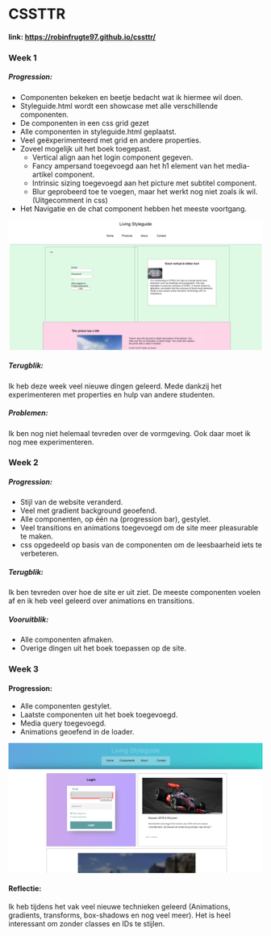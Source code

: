 # CSSTTR

#### link: https://robinfrugte97.github.io/cssttr/

### Week 1

##### Progression:


- Componenten bekeken en beetje bedacht wat ik hiermee wil doen.
- Styleguide.html wordt een showcase met alle verschillende componenten.
- De componenten in een css grid gezet
- Alle componenten in styleguide.html geplaatst.
- Veel geëxperimenteerd met grid en andere properties.
- Zoveel mogelijk uit het boek toegepast.
  - Vertical align aan het login component gegeven.
  - Fancy ampersand toegevoegd aan het h1 element van het media-artikel component.
  - Intrinsic sizing toegevoegd aan het picture met subtitel component.
  - Blur geprobeerd toe te voegen, maar het werkt nog niet zoals ik wil. (Uitgecomment in css)
- Het Navigatie en de chat component hebben het meeste voortgang.


![](https://github.com/RobinFrugte97/cssttr/blob/master/images/Week1.png)


##### Terugblik:


Ik heb deze week veel nieuwe dingen geleerd. Mede dankzij het experimenteren met properties en hulp van andere studenten.


##### Problemen:

Ik ben nog niet helemaal tevreden over de vormgeving. Ook daar moet ik nog mee experimenteren.

### Week 2

##### Progression:


- Stijl van de website veranderd.
- Veel met gradient background geoefend.
- Alle componenten, op één na (progression bar), gestylet.
- Veel transitions en animations toegevoegd om de site meer pleasurable te maken.
- css opgedeeld op basis van de componenten om de leesbaarheid iets te verbeteren.


##### Terugblik:


Ik ben tevreden over hoe de site er uit ziet. De meeste componenten voelen af en ik heb veel geleerd over animations en transitions.


##### Vooruitblik:


- Alle componenten afmaken.
- Overige dingen uit het boek toepassen op de site.

### Week 3

#### Progression:


- Alle componenten gestylet.
- Laatste componenten uit het boek toegevoegd.
- Media query toegevoegd.
- Animations geoefend in de loader.

![](https://github.com/RobinFrugte97/cssttr/blob/master/images/Week3.png)


#### Reflectie:

Ik heb tijdens het vak veel nieuwe technieken geleerd (Animations, gradients, transforms, box-shadows en nog veel meer).
Het is heel interessant om zonder classes en IDs te stijlen.
